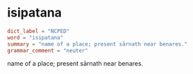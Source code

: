 # isipatana

``` toml
dict_label = "NCPED"
word = "isipatana"
summary = "name of a place; present sārnath near benares."
grammar_comment = "neuter"
```

name of a place; present sārnath near benares.

